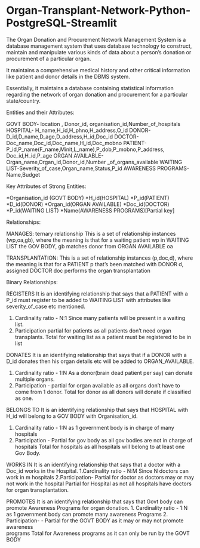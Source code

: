 # Organ-Transplant-Network-Python-PostgreSQL-Streamlit

The Organ Donation and Procurement Network Management System is a database management system that uses database technology to construct, maintain and manipulate various kinds of data about a person’s donation or procurement of a particular organ. 

It maintains a comprehensive medical history and other critical information like patient and donor details in the DBMS system. 

Essentially, it maintains a database containing statistical information regarding the network of organ donation and procurement for a particular state/country.





Entities and their Attributes:

GOVT BODY- location , Donor_id, organisation_id,Number_of_hospitals
HOSPITAL- H_name,H_id,H_phno,H_address,O_id
DONOR-D_id,D_name,D_age,D_address,H_id,Doc_id
DOCTOR-Doc_name,Doc_id,Doc_name,H_id,Doc_mobno
PATIENT-P_id,P_name(F_name,Minit,L_name),P_dob,P_mobno,P_address,
   Doc_id,H_id,P_age
ORGAN AVAILABLE-Organ_name,Organ_id,Donor_id,Number _of_organs_available
WAITING LIST-Severity_of_case,Organ_name,Status,P_id
AWARENESS PROGRAMS- Name,Budget





 Key Attributes of Strong Entities:

*Organisation_id (GOVT BODY)
*H_id(HOSPITAL)
*P_id(PATIENT)
*D_id(DONOR)
*Organ_id(ORGAN AVAILABLE)
*Doc_id(DOCTOR)
*P_id(WAITING LIST)
*Name(AWARENESS PROGRAMS)[Partial key]





Relationships:

MANAGES: ternary relationship 
This is a set of relationship instances (wp,oa,gb), where the meaning is that for a waiting patient wp in WAITING LIST the GOV BODY, gb matches donor from ORGAN AVAILABLE oa

TRANSPLANTATION:
This is a set of relationship instances (p,doc,d), where the meaning is that for a PATIENT p that’s been matched with DONOR d, assigned DOCTOR doc performs the organ transplantation
       




Binary Relationships:

REGISTERS
It is an identifying relationship that says that a PATIENT with a P_id must register to be added to WAITING LIST with attributes like severity_of_case etc mentioned. 
1. Cardinality ratio - N:1 Since many patients will be present in a waiting list. 
2. Participation 
partial for patients as all patients don’t need organ transplants.
Total for waiting list as a patient must be registered to be in list

DONATES
It is an identifying relationship that says that if a DONOR with a D_id donates then his organ details etc will be added to ORGAN_AVAILABLE.
1. Cardinality ratio - 1:N As a donor(brain dead patient per say) can donate      multiple organs.
2. Participation - 
partial for organ available as all organs don’t have to come from 1 donor.
Total for donor as all donors will donate if classified as one.

BELONGS TO
It is an identifying relationship that says that HOSPITAL with H_id will belong to a GOV BODY  with Organisation_id. 
1. Cardinality ratio - 1:N as 1 government body is in charge of many hospitals
2. Participation - 
Partial for gov body as all gov bodies are not in charge of hospitals
Total for hospitals as all hospitals will belong to at least one Gov Body.

WORKS IN
It is an identifying relationship that says that a doctor with a Doc_id works in the Hospital.
1.Cardinality ratio - N:M Since N doctors can work in m hospitals
2.Participation-
    Partial for doctor as doctors may or may not work in the hospital
    Partial for Hospital as not all hospitals have doctors for organ transplantation.
 
PROMOTES
	It is an identifying relationship that says that Govt body can promote Awareness
            Programs for organ donation.
	1. Cardinality ratio - 1:N as 1 government body can promote many awareness 
                            Programs
		2. Participation-
      -    Partial for the GOVT BODY as it may or may not promote awareness   
 programs
Total for Awareness programs as it can only be run by the GOVT BODY

